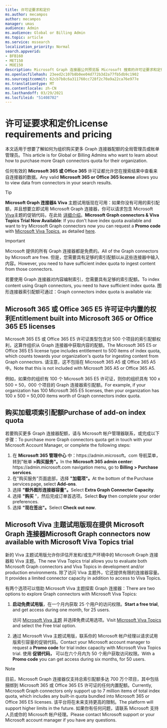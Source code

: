 ```yaml
---
title: 许可证要求和定价
ms.author: mecampos
author: mecampos
manager: umas
audience: Admin
ms.audience: Global or Billing Admin
ms.topic: article
ms.service: mssearch
localization_priority: Normal
search.appverid:
- BFB160
- MET150
- MOE150
description: Microsoft Graph 连接器公共预览版 Microsoft 搜索的许可证要求和定价
ms.openlocfilehash: 23eed2c107b8b0ee04d772b3d2a77fb5db9c1902
ms.sourcegitcommit: 62cb7b8c6a311760cc728f2c70a9a22ca76e977e
ms.translationtype: MT
ms.contentlocale: zh-CN
ms.lasthandoff: 03/29/2021
ms.locfileid: "51408702"
---
```

<!---Previous ms.author: rusamai --->

# <a name="license-requirements-and-pricing"></a><span data-ttu-id="b93a2-103">许可证要求和定价</span><span class="sxs-lookup"><span data-stu-id="b93a2-103">License requirements and pricing</span></span>

<span data-ttu-id="b93a2-104">本文适用于想要了解如何为组织购买更多 Graph 连接器配额的全局管理员或帐单管理员。</span><span class="sxs-lookup"><span data-stu-id="b93a2-104">This article is for Global or Billing Admins who want to learn about how to purchase more Graph connectors quota for their organization.</span></span>

<span data-ttu-id="b93a2-105">任何有效的 **Microsoft 365 或 Office 365** 许可证都允许您在搜索结果中查看来自连接器的数据。</span><span class="sxs-lookup"><span data-stu-id="b93a2-105">Any valid **Microsoft 365 or Office 365 license** allows you to view data from connectors in your search results.</span></span>

> [!TIP]
> <span data-ttu-id="b93a2-106">**Microsoft Graph 连接器& Viva** 主题试用版现在可用：如果你没有可用的索引配额，并且想要立即试用 Microsoft Graph 连接器，你可以请求包含 Microsoft  [Viva](https://www.microsoft.com/microsoft-viva/topics?activetab=pivot:overviewtab)主题的促销代码，在此处 [详细介绍](#microsoft-graph-connectors-now-available-with-microsoft-viva-topics-trial)。</span><span class="sxs-lookup"><span data-stu-id="b93a2-106">**Microsoft Graph connectors & Viva Topics Trial Now Available**: If you don't have index quota available and want to try Microsoft Graph connectors now you can request a **Promo code** with [Microsoft Viva Topics](https://www.microsoft.com/microsoft-viva/topics?activetab=pivot:overviewtab), as detailed [here](#microsoft-graph-connectors-now-available-with-microsoft-viva-topics-trial).</span></span>

>[!IMPORTANT]
><span data-ttu-id="b93a2-107">Microsoft 提供的所有 Graph 连接器都是免费的。</span><span class="sxs-lookup"><span data-stu-id="b93a2-107">All of the Graph connectors by Microsoft are free.</span></span> <span data-ttu-id="b93a2-108">但是，您需要具有足够的索引配额以从这些连接器中输入内容。</span><span class="sxs-lookup"><span data-stu-id="b93a2-108">However, you need to have sufficient index quota to ingest content from those connectors.</span></span>

<span data-ttu-id="b93a2-109">若要使用 Graph 连接器对内容编制索引，您需要具有足够的索引配额。</span><span class="sxs-lookup"><span data-stu-id="b93a2-109">To index content using Graph connectors, you need to have sufficient index quota.</span></span> <span data-ttu-id="b93a2-110">图形连接器索引配额可通过：</span><span class="sxs-lookup"><span data-stu-id="b93a2-110">Graph connectors index quota is available via:</span></span>

## <a name="entitlement-built-into-microsoft-365-or-office-365-e5-licenses"></a><span data-ttu-id="b93a2-111">Microsoft 365 或 Office 365 E5 许可证中内置的权利</span><span class="sxs-lookup"><span data-stu-id="b93a2-111">Entitlement built into Microsoft 365 or Office 365 E5 licenses</span></span>

<span data-ttu-id="b93a2-112">Microsoft 365 E5 或 Office 365 E5 许可证类型包含对 500 个项目的索引配额权利，这算作组织从 Graph 连接器中获取内容的配额。</span><span class="sxs-lookup"><span data-stu-id="b93a2-112">The Microsoft 365 E5 or Office 365 E5 license type includes entitlement to 500 items of index quota, which counts towards your organization's quota for ingesting content from Graph connectors.</span></span> <span data-ttu-id="b93a2-113">请注意，这不包括在 Microsoft 365 A5 或 Office 365 A5 中。</span><span class="sxs-lookup"><span data-stu-id="b93a2-113">Note that this is not included with Microsoft 365 A5 or Office 365 A5.</span></span>

<span data-ttu-id="b93a2-114">例如，如果你的组织有 100 个 Microsoft 365 E5 许可证，则你的组织具有 100 x 500 = 50，000 个项目的 Graph 连接器索引配额。</span><span class="sxs-lookup"><span data-stu-id="b93a2-114">For example, if your organization has 100 Microsoft 365 E5 licenses, then your organization has 100 x 500 = 50,000 items worth of Graph connectors index quota.</span></span>

## <a name="purchase-of-add-on-index-quota"></a><span data-ttu-id="b93a2-115">购买加载项索引配额</span><span class="sxs-lookup"><span data-stu-id="b93a2-115">Purchase of add-on index quota</span></span>
<span data-ttu-id="b93a2-116">若要购买更多 Graph 连接器配额，请与 Microsoft 帐户管理器联系，或完成以下步骤：</span><span class="sxs-lookup"><span data-stu-id="b93a2-116">To purchase more Graph connectors quota get in touch with your Microsoft Account Manager, or complete the following steps:</span></span>

1. <span data-ttu-id="b93a2-117">在 **Microsoft 365 管理中心** 中：https://<span>admin.microsoft。</span>com 导航菜单，转到"帐单 **>购买服务"。**</span><span class="sxs-lookup"><span data-stu-id="b93a2-117">In the **Microsoft 365 admin center**: https://<span>admin.microsoft.</span>com navigation menu, go to **Billing > Purchase services**.</span></span>
2. <span data-ttu-id="b93a2-118">在"购买服务"页面底部，选择 **"加载项"。**</span><span class="sxs-lookup"><span data-stu-id="b93a2-118">At the bottom of the Purchase services page, select **Add-ons**.</span></span>
3. <span data-ttu-id="b93a2-119">选择 **"额外图形连接器容量"。**</span><span class="sxs-lookup"><span data-stu-id="b93a2-119">Select **Extra Graph Connector Capacity**.</span></span>
4. <span data-ttu-id="b93a2-120">选择 **"购买** "，然后完成订单首选项。</span><span class="sxs-lookup"><span data-stu-id="b93a2-120">Select **Buy** then complete your order preferences.</span></span>
5. <span data-ttu-id="b93a2-121">选择 **"现在签出"。**</span><span class="sxs-lookup"><span data-stu-id="b93a2-121">Select **Check out now**.</span></span>

## <a name="microsoft-graph-connectors-now-available-with-microsoft-viva-topics-trial"></a><span data-ttu-id="b93a2-122">Microsoft Viva 主题试用版现在提供 Microsoft Graph 连接器</span><span class="sxs-lookup"><span data-stu-id="b93a2-122">Microsoft Graph connectors now available with Microsoft Viva Topics trial</span></span>
 <span data-ttu-id="b93a2-123">新的 Viva 主题试用版允许你评估开发和/或生产环境中的 Microsoft Graph 连接器和 Viva 主题。</span><span class="sxs-lookup"><span data-stu-id="b93a2-123">The new Viva Topics trial allows you to evaluate both Microsoft Graph connectors and Viva Topics in development and/or production environments.</span></span> <span data-ttu-id="b93a2-124">除了访问 Viva 主题外，它还提供有限的连接器容量。</span><span class="sxs-lookup"><span data-stu-id="b93a2-124">It provides a limited connector capacity in addition to access to Viva Topics.</span></span>

<span data-ttu-id="b93a2-125">有两个选项可以借助 Microsoft Viva 主题探索 Graph 连接器：</span><span class="sxs-lookup"><span data-stu-id="b93a2-125">There are two options to explore Graph connectors with Microsoft Viva Topics:</span></span>

1. <span data-ttu-id="b93a2-126">**启动免费试用版**，在一个月内获取 25 个用户的访问权限。</span><span class="sxs-lookup"><span data-stu-id="b93a2-126">**Start a free trial**, and get access during one month, for 25 users.</span></span>

     <span data-ttu-id="b93a2-127">访问 [Microsoft Viva 主题](https://www.microsoft.com/microsoft-viva/topics?activetab=pivot:overviewtab) 并选择免费试用选项。</span><span class="sxs-lookup"><span data-stu-id="b93a2-127">Visit [Microsoft Viva Topics](https://www.microsoft.com/microsoft-viva/topics?activetab=pivot:overviewtab) and select the Free trial option.</span></span>

2. <span data-ttu-id="b93a2-128">通过 Microsoft Viva 主题试用版，联系你的 Microsoft 帐户经理以请求试用版索引容量的促销代码。</span><span class="sxs-lookup"><span data-stu-id="b93a2-128">Contact your Microsoft account manager to request a **Promo code** for trial index capacity with Microsoft Viva Topics trial.</span></span> <span data-ttu-id="b93a2-129">使用 **促销代码，** 可以在六个月内为 50 个用户获取访问权限。</span><span class="sxs-lookup"><span data-stu-id="b93a2-129">With a **Promo code** you can get access during six months, for 50 users.</span></span>

> [!NOTE]
> <span data-ttu-id="b93a2-130">目前，Microsoft Graph 连接器仅支持总索引配额多达 700 万个项目，其中包括捆绑到 Microsoft 365 或 Office 365 E5 许可证的任何内置配额。</span><span class="sxs-lookup"><span data-stu-id="b93a2-130">Currently, Microsoft Graph connectors only support up to 7 million items of total index quota, which includes any built-in quota bundled into Microsoft 365 or Office 365 E5 licenses.</span></span> <span data-ttu-id="b93a2-131">该平台将在未来支持更高的限制。</span><span class="sxs-lookup"><span data-stu-id="b93a2-131">The platform will support higher limits in the future.</span></span> <span data-ttu-id="b93a2-132">如果你有任何问题，请联系 Microsoft 支持人员或你的 Microsoft 帐户经理。</span><span class="sxs-lookup"><span data-stu-id="b93a2-132">Please contact Microsoft support or your Microsoft account manager if you have any questions.</span></span>
